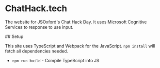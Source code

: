 # ChatHack.tech

The website for JSOxford's Chat Hack Day. It uses Microsoft Cognitive Services to response to use input.

## Setup

This site uses TypeScript and Webpack for the JavaScript. `npm install` will fetch all dependencies needed.

 - `npm run build` - Compile TypeScript into JS
